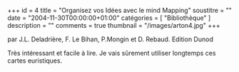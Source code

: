 +++
id = 4
title = "Organisez vos Idées avec le mind Mapping"
soustitre = ""
date = "2004-11-30T00:00:00+01:00"
catégories = [ "Bibliothèque" ]
description = ""
comments = true
thumbnail = "/images/arton4.jpg"
+++

<div class="chapo">par J.L. Deladrière, F. Le Bihan, P.Mongin et D. Rebaud. Edition Dunod</div>

Très intéressant et facile à lire. Je vais sûrement utiliser longtemps ces cartes euristiques.